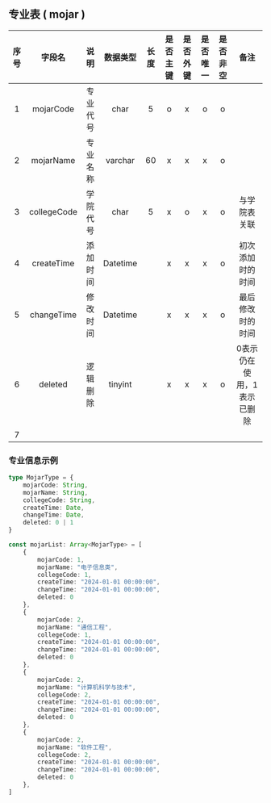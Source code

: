 ## 专业表 ( mojar )

| 序号| 字段名 | 说明 | 数据类型 | 长度 | 是否主键| 是否外键 | 是否唯一 | 是否非空 | 备注 |
|:---:|:---:|:---:|:---:|:---:|:---:|:---:|:---:|:---:|:---:|
| 1 | mojarCode | 专业代号 | char | 5 | o | x | o | o |  |
| 2 | mojarName | 专业名称 | varchar | 60 | x | x | x | o |  |
| 3 | collegeCode | 学院代号 | char | 5 | x | o | x | o | 与学院表关联 |
| 4 | createTime | 添加时间 | Datetime |  | x | x | x | o | 初次添加时的时间 |
| 5 | changeTime | 修改时间 | Datetime |  | x | x | x | o | 最后修改时的时间 |
| 6 | deleted | 逻辑删除 | tinyint |  | x | x | x | o | 0表示仍在使用，1表示已删除 |
| 7 |  |  |  |  |  |  |  |  |

### 专业信息示例
```TypeScript
type MojarType = {
    mojarCode: String,
    mojarName: String,
    collegeCode: String,
    createTime: Date,
    changeTime: Date,
    deleted: 0 | 1
}

const mojarList: Array<MojarType> = [
    {
        mojarCode: 1,
        mojarName: "电子信息类",
        collegeCode: 1,
        createTime: "2024-01-01 00:00:00",
        changeTime: "2024-01-01 00:00:00",
        deleted: 0
    },
    {
        mojarCode: 2,
        mojarName: "通信工程",
        collegeCode: 1,
        createTime: "2024-01-01 00:00:00",
        changeTime: "2024-01-01 00:00:00",
        deleted: 0
    },
    {
        mojarCode: 2,
        mojarName: "计算机科学与技术",
        collegeCode: 2,
        createTime: "2024-01-01 00:00:00",
        changeTime: "2024-01-01 00:00:00",
        deleted: 0
    },
    {
        mojarCode: 2,
        mojarName: "软件工程",
        collegeCode: 2,
        createTime: "2024-01-01 00:00:00",
        changeTime: "2024-01-01 00:00:00",
        deleted: 0
    },
]
```